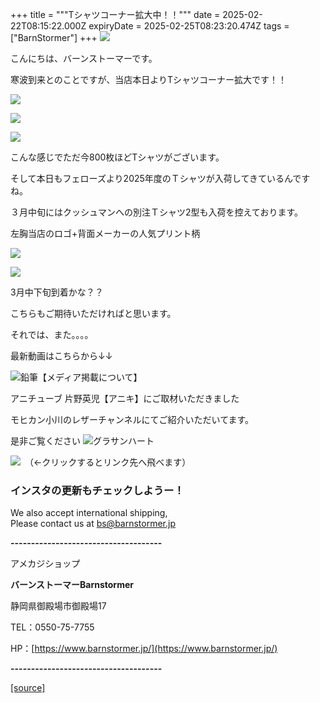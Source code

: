 +++
title = """Tシャツコーナー拡大中！！"""
date = 2025-02-22T08:15:22.000Z
expiryDate = 2025-02-25T08:23:20.474Z
tags = ["BarnStormer"]
+++
[![](https://stat.ameba.jp/user_images/20231023/16/barnstormer-go/b2/03/p/o0420015015354743273.png)](https://ameblo.jp/barnstormer-go/entry-12825670498.html)

こんにちは、バーンストーマーです。

寒波到来とのことですが、当店本日よりTシャツコーナー拡大です！！

[![](https://stat.ameba.jp/user_images/20250222/17/barnstormer-go/32/80/j/o0466070015547039374.jpg)](https://stat.ameba.jp/user_images/20250222/17/barnstormer-go/32/80/j/o0466070015547039374.jpg)

[![](https://stat.ameba.jp/user_images/20250222/17/barnstormer-go/06/f3/j/o0466070015547039373.jpg)](https://stat.ameba.jp/user_images/20250222/17/barnstormer-go/06/f3/j/o0466070015547039373.jpg)

[![](https://stat.ameba.jp/user_images/20250222/17/barnstormer-go/b5/3e/j/o0466070015547039377.jpg)](https://stat.ameba.jp/user_images/20250222/17/barnstormer-go/b5/3e/j/o0466070015547039377.jpg)

こんな感じでただ今800枚ほどTシャツがございます。

そして本日もフェローズより2025年度のＴシャツが入荷してきているんですね。

３月中旬にはクッシュマンへの別注Ｔシャツ2型も入荷を控えております。

左胸当店のロゴ+背面メーカーの人気プリント柄

[![](https://stat.ameba.jp/user_images/20250222/17/barnstormer-go/27/07/j/o1449204815547038801.jpg)](https://stat.ameba.jp/user_images/20250222/17/barnstormer-go/27/07/j/o1449204815547038801.jpg)

[![](https://stat.ameba.jp/user_images/20250222/17/barnstormer-go/fe/52/j/o1449204815547038799.jpg)](https://stat.ameba.jp/user_images/20250222/17/barnstormer-go/fe/52/j/o1449204815547038799.jpg)

3月中下旬到着かな？？

こちらもご期待いただければと思います。

それでは、また。。。。

最新動画はこちらから↓↓

![鉛筆](https://stat100.ameba.jp/blog/ucs/img/char/char3/519.png)【メディア掲載について】

アニチューブ 片野英児【アニキ】にご取材いただきました

モヒカン小川のレザーチャンネルにてご紹介いただいてます。

是非ご覧ください ![グラサンハート](https://stat100.ameba.jp/blog/ucs/img/char/char3/148.png)

[![](https://stat.ameba.jp/user_images/20230412/16/barnstormer-go/6a/23/p/o0108010815269242493.png)](https://www.instagram.com/barnstormer_daily/)　（←クリックするとリンク先へ飛べます）

### インスタの更新もチェックしようー！

We also accept international shipping,  
Please contact us at bs@barnstormer.jp

**\-------------------------------------**

アメカジショップ

**バーンストーマーBarnstormer**

静岡県御殿場市御殿場17

TEL：0550-75-7755

HP：[https://www.barnstormer.jp/](https://www.barnstormer.jp/)

**\-------------------------------------**

[[source]](https://ameblo.jp/barnstormer-go/entry-12887411640.html)
